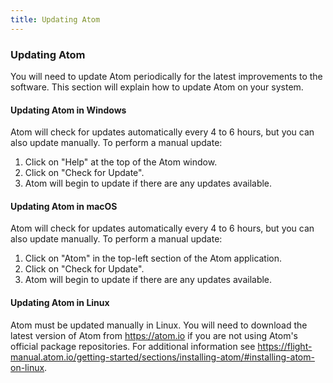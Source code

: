 ```yaml
---
title: Updating Atom
---
```

### Updating Atom

You will need to update Atom periodically for the latest improvements to the software. This section will explain how to update Atom on your system.

#### Updating Atom in Windows

Atom will check for updates automatically every 4 to 6 hours, but you can also update manually. To perform a manual update:

1. Click on "Help" at the top of the Atom window.
2. Click on "Check for Update".
3. Atom will begin to update if there are any updates available.

#### Updating Atom in macOS

Atom will check for updates automatically every 4 to 6 hours, but you can also update manually. To perform a manual update:

1. Click on "Atom" in the top-left section of the Atom application.
2. Click on "Check for Update".
3. Atom will begin to update if there are any updates available.

#### Updating Atom in Linux

Atom must be updated manually in Linux. You will need to download the latest version of Atom from https://atom.io if you are not using Atom's official package repositories. For additional information see https://flight-manual.atom.io/getting-started/sections/installing-atom/#installing-atom-on-linux.

